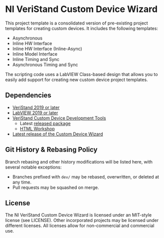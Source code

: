 # NI VeriStand Custom Device Wizard

This project template is a consolidated version of pre-existing project templates for creating custom devices. It includes the following templates:

- Asynchronous
- Inline HW Interface
- Inline HW Interface (Inline-Async)
- Inline Model Interface
- Inline Timing and Sync
- Asynchronous Timing and Sync

The scripting code uses a LabVIEW Class-based design that allows you to easily add support for creating new custom device project templates.

## Dependencies

- [VeriStand 2019 or later](https://www.ni.com/ro-ro/support/downloads/software-products/download.veristand.html#382072)
- [LabVIEW 2019 or later](https://www.ni.com/en-us/support/downloads/software-products/download.labview.html#411240)
- [VeriStand Custom Device Development Tools](https://github.com/ni/niveristand-custom-device-development-tools)
  - Latest [released package](https://github.com/ni/niveristand-custom-device-development-tools/releases/latest)
  - [HTML Workshop](https://github.com/ni/niveristand-custom-device-development-tools/issues/38)
- [Latest release of the Custom Device Wizard](https://github.com/ni/niveristand-custom-device-wizard/releases/latest)

## Git History & Rebasing Policy

Branch rebasing and other history modifications will be listed here, with several notable exceptions:
- Branches prefixed with `dev/` may be rebased, overwritten, or deleted at any time.
- Pull requests may be squashed on merge.

## License

The NI VeriStand Custom Device Wizard is licensed under an MIT-style license (see LICENSE). Other incorporated projects may be licensed under different licenses. All licenses allow for non-commercial and commercial use.
